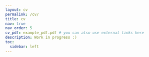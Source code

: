 ```yaml
---
layout: cv
permalink: /cv/
title: cv
nav: true
nav_order: 5
cv_pdf: example_pdf.pdf # you can also use external links here
description: Work in progress :)
toc:
  sidebar: left
---
```

